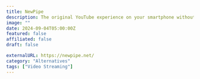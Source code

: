 ```yaml
---
title: NewPipe
description: The original YouTube experience on your smartphone without annoying ads and questionable permissions.
image: ""
date: 2024-09-04T05:00:00Z
featured: false
affiliated: false
draft: false

externalURL: https://newpipe.net/
category: "Alternatives"
tags: ["Video Streaming"]
---
```

